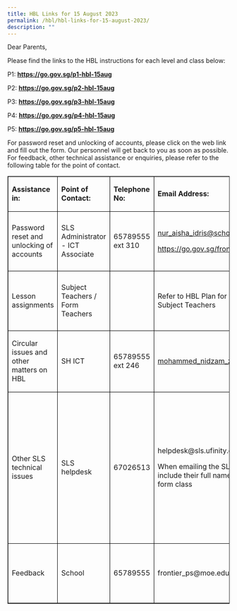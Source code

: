 ```yaml
---
title: HBL Links for 15 August 2023
permalink: /hbl/hbl-links-for-15-august-2023/
description: ""
---
```

<p>Dear Parents,</p>
<p>Please find the links to the HBL instructions for each level and class below:</p>
<p>P1:&nbsp;<strong><a href="https://go.gov.sg/p1-hbl-15ug">https://go.gov.sg/p1-hbl-15aug</a></strong></p>
<p>P2:&nbsp;<strong><a href="https://go.gov.sg/p2-hbl-15aug">https://go.gov.sg/p2-hbl-15aug</a></strong></p>
<p>P3:&nbsp;<strong><a href="https://go.gov.sg/p3-hbl-15aug">https://go.gov.sg/p3-hbl-15aug</a></strong></p>
<p>P4:&nbsp;<strong><a href="https://go.gov.sg/p4-hbl-15aug">https://go.gov.sg/p4-hbl-15aug</a></strong></p>
<p>P5:&nbsp;<strong><a href="https://go.gov.sg/p5-hbl-15aug">https://go.gov.sg/p5-hbl-15aug</a></strong></p>
<p>For password reset and unlocking of accounts, please click on the web link and fill out the form. Our personnel will get back to you as soon as possible. For feedback, other technical assistance or enquiries, please refer to the following table for the point of contact.</p>
<table border="1px solid black">
<tbody>
<tr>
<td style="border:1px solid black;" colspan="2">
<p><strong>Assistance in:</strong></p>
</td>
<td style="border:1px solid black;">
<p><strong>Point of Contact:</strong></p>
</td>
<td style="border:1px solid black;">
<p><strong>Telephone No:</strong></p>
</td>
<td style="border:1px solid black;" colspan="2">
<p><strong>Email Address:</strong></p>
</td>
<td style="border:1px solid black;">
<p><strong>Operating Hours:</strong></p>
</td>
</tr>
<tr>
<td style="border:1px solid black;" colspan="2">
<p>Password reset and unlocking of accounts</p>
</td>
<td style="border:1px solid black;">
<p>SLS Administrator - ICT Associate</p>
</td>
<td style="border:1px solid black;">
<p>65789555 ext 310</p>
</td>
<td style="border:1px solid black;" colspan="2">
<p><a href="mailto:nur_aisha_idris@schools.gov.sg">nur_aisha_idris@schools.gov.sg</a></p>
<p><a href="https://go.gov.sg/frontier-formsg">https://go.gov.sg/frontier-formsg</a></p>
</td>
<td style="border:1px solid black;">
<p>Mondays - Fridays:</p>
<p>8:00 am - 4:00 pm</p>
</td>
</tr>
<tr>
<td style="border:1px solid black;" colspan="2">
<p>Lesson assignments</p>
</td>
<td style="border:1px solid black;">
<p>Subject Teachers / Form Teachers</p>
</td>
<td style="border:1px solid black;">
<p></p>
</td>
<td style="border:1px solid black;" colspan="2">
<p>Refer to HBL Plan for contact details of Subject Teachers</p>
</td>
<td style="border:1px solid black;">
<p>Mondays - Fridays:</p>
<p>8:00 am - 4:00 pm</p>
</td>
</tr>
<tr>
<td style="border:1px solid black;" colspan="2">
<p>Circular issues and other matters on HBL</p>
</td>
<td style="border:1px solid black;">
<p>SH ICT</p>
</td>
<td style="border:1px solid black;">
<p>65789555 ext 246</p>
</td>
<td style="border:1px solid black;" colspan="2">
<p><a href="mailto:mohammed_nidzam_zakariah@schools.gov.sg">mohammed_nidzam_zakariah@schools.gov.sg</a></p>
</td>
<td style="border:1px solid black;">
<p>Mondays - Fridays:</p>
<p>8:00 am - 4:00 pm</p>
</td>
</tr>
<tr>
<td style="border:1px solid black;" colspan="2">
<p>Other SLS technical issues</p>
</td>
<td style="border:1px solid black;">
<p>SLS helpdesk</p>
</td>
<td style="border:1px solid black;">
<p>67026513</p>
</td>
<td style="border:1px solid black;" colspan="2">
<p>helpdesk@sls.ufinity.com</p>
<p>When emailing the SLS Helpdesk, they should include their full name, name of school and form class</p>
</td>
<td style="border:1px solid black;">
<p>Mondays - Fridays:</p>
<p>4:00 pm - 9:00 pm</p>
<p>Saturdays:</p>
<p>9:00 am - 9:00 pm</p>
<p>*Closed on Sundays &amp; Public Holidays</p>
</td>
</tr>
<tr>
<td style="border:1px solid black;" colspan="2">
<p>Feedback</p>
</td>
<td style="border:1px solid black;">
<p>School</p>
</td>
<td style="border:1px solid black;">
<p>65789555</p>
</td>
<td style="border:1px solid black;" colspan="2">
<p>frontier_ps@moe.edu.sg</p>
</td>
<td style="border:1px solid black;">
<p>Mondays - Fridays:</p>
<p>8:00 am - 5:00 pm</p>
</td>
</tr>
</tbody>
</table>